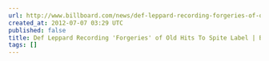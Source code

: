 ```yaml
---
url: http://www.billboard.com/news/def-leppard-recording-forgeries-of-old-hits-1007484752.story%23/news/def-leppard-recording-forgeries-of-old-hits-1007484752.story
created_at: 2012-07-07 03:29 UTC
published: false
title: Def Leppard Recording 'Forgeries' of Old Hits To Spite Label | Billboard.com
tags: []
---
```



